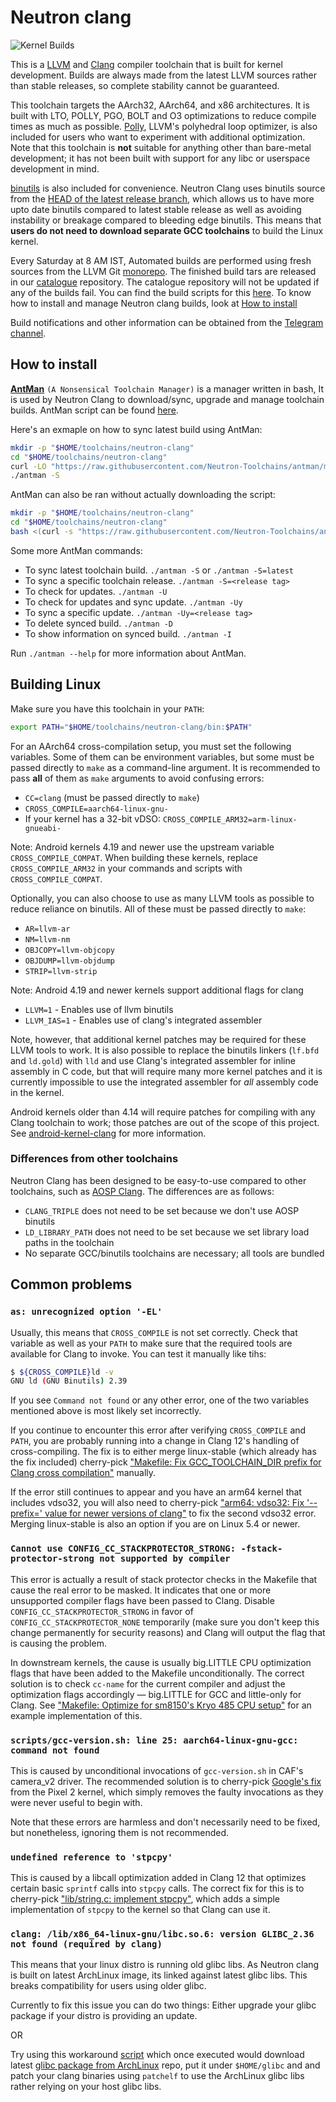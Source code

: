 # Neutron clang

![Kernel Builds](https://github.com/Neutron-Toolchains/linux-kernel-build-tester/actions/workflows/workflow.yml/badge.svg)

This is a [LLVM](https://llvm.org/) and [Clang](https://clang.llvm.org/) compiler toolchain that is built for kernel development. Builds are always made from the latest LLVM sources rather than stable releases, so complete stability cannot be guaranteed.

This toolchain targets the AArch32, AArch64, and x86 architectures. It is built with LTO, POLLY, PGO, BOLT and O3 optimizations to reduce compile times as much as possible. [Polly](https://polly.llvm.org/), LLVM's polyhedral loop optimizer, is also included for users who want to experiment with additional optimization. Note that this toolchain is **not** suitable for anything other than bare-metal development; it has not been built with support for any libc or userspace development in mind.

[binutils](https://www.gnu.org/software/binutils/) is also included for convenience. Neutron Clang uses binutils source from the [HEAD of the latest release branch](https://sourceware.org/git/?p=binutils-gdb.git;a=shortlog;h=refs/heads/binutils-2_39-branch), which allows us to have more upto date binutils compared to latest stable release as well as avoiding instability or breakage compared to bleeding edge binutils. This means that **users do not need to download separate GCC toolchains** to build the Linux kernel.

Every Saturday at 8 AM IST, Automated builds are performed using fresh sources from the LLVM Git [monorepo](https://github.com/llvm/llvm-project). The finished build tars are released in our [catalogue](https://github.com/Neutron-Toolchains/clang-build-catalogue) repository. The catalogue repository will not be updated if any of the builds fail. You can find the build scripts for this [here](https://github.com/Neutron-Toolchains/clang-build). To know how to install and manage Neutron clang builds, look at [How to install](#how-to-install)

Build notifications and other information can be obtained from the [Telegram channel](https://t.me/neutron_updates).

## How to install

**[AntMan](https://github.com/Neutron-Toolchains/antman.git)** `(A Nonsensical Toolchain Manager)` is a manager written in bash, It is used by Neutron Clang to download/sync, upgrade and manage toolchain builds. AntMan script can be found [here](https://github.com/Neutron-Toolchains/antman/blob/main/antman).

Here's an exmaple on how to sync latest build using AntMan:
```bash
mkdir -p "$HOME/toolchains/neutron-clang"
cd "$HOME/toolchains/neutron-clang"
curl -LO "https://raw.githubusercontent.com/Neutron-Toolchains/antman/main/antman"
./antman -S
```

AntMan can also be ran without actually downloading the script:
```bash
mkdir -p "$HOME/toolchains/neutron-clang"
cd "$HOME/toolchains/neutron-clang"
bash <(curl -s "https://raw.githubusercontent.com/Neutron-Toolchains/antman/main/antman") -S
```

Some more AntMan commands:
- To sync latest toolchain build. `./antman -S` or `./antman -S=latest`
- To sync a specific toolchain release. `./antman -S=<release tag>`
- To check for updates. `./antman -U`
- To check for updates and sync update. `./antman -Uy`
- To sync a specific update. `./antman -Uy=<release tag>`
- To delete synced build. `./antman -D`
- To show information on synced build. `./antman -I`

Run `./antman --help` for more information about AntMan.

## Building Linux

Make sure you have this toolchain in your `PATH`:

```bash
export PATH="$HOME/toolchains/neutron-clang/bin:$PATH"
```

For an AArch64 cross-compilation setup, you must set the following variables. Some of them can be environment variables, but some must be passed directly to `make` as a command-line argument. It is recommended to pass **all** of them as `make` arguments to avoid confusing errors:

- `CC=clang` (must be passed directly to `make`)
- `CROSS_COMPILE=aarch64-linux-gnu-`
- If your kernel has a 32-bit vDSO: `CROSS_COMPILE_ARM32=arm-linux-gnueabi-`

Note: Android kernels 4.19 and newer use the upstream variable `CROSS_COMPILE_COMPAT`. When building these kernels, replace `CROSS_COMPILE_ARM32` in your commands and scripts with `CROSS_COMPILE_COMPAT`.

Optionally, you can also choose to use as many LLVM tools as possible to reduce reliance on binutils. All of these must be passed directly to `make`:

- `AR=llvm-ar`
- `NM=llvm-nm`
- `OBJCOPY=llvm-objcopy`
- `OBJDUMP=llvm-objdump`
- `STRIP=llvm-strip`

Note: Android 4.19 and newer kernels support additional flags for clang
- `LLVM=1`     - Enables use of llvm binutils
- `LLVM_IAS=1` - Enables use of clang's integrated assembler

Note, however, that additional kernel patches may be required for these LLVM tools to work. It is also possible to replace the binutils linkers (`lf.bfd` and `ld.gold`) with `lld` and use Clang's integrated assembler for inline assembly in C code, but that will require many more kernel patches and it is currently impossible to use the integrated assembler for *all* assembly code in the kernel.

Android kernels older than 4.14 will require patches for compiling with any Clang toolchain to work; those patches are out of the scope of this project. See [android-kernel-clang](https://github.com/nathanchance/android-kernel-clang) for more information.

### Differences from other toolchains

Neutron Clang has been designed to be easy-to-use compared to other toolchains, such as [AOSP Clang](https://android.googlesource.com/platform/prebuilts/clang/host/linux-x86/). The differences are as follows:

- `CLANG_TRIPLE` does not need to be set because we don't use AOSP binutils
- `LD_LIBRARY_PATH` does not need to be set because we set library load paths in the toolchain
- No separate GCC/binutils toolchains are necessary; all tools are bundled

## Common problems

### `as: unrecognized option '-EL'`

Usually, this means that `CROSS_COMPILE` is not set correctly. Check that variable as well as your `PATH` to make sure that the required tools are available for Clang to invoke. You can test it manually like tihs:

```bash
$ ${CROSS_COMPILE}ld -v
GNU ld (GNU Binutils) 2.39
```

If you see `Command not found` or any other error, one of the two variables mentioned above is most likely set incorrectly.

If you continue to encounter this error after verifying `CROSS_COMPILE` and `PATH`, you are probably running into a change in Clang 12's handling of cross-compiling. The fix is to either merge linux-stable (which already has the fix included) cherry-pick ["Makefile: Fix GCC_TOOLCHAIN_DIR prefix for Clang cross compilation"](https://github.com/kdrag0n/proton_zf6/commit/6e87fec9a3df5) manually.

If the error still continues to appear and you have an arm64 kernel that includes vdso32, you will also need to cherry-pick ["arm64: vdso32: Fix '--prefix=' value for newer versions of clang"](https://github.com/kdrag0n/proton_zf6/commit/68acd6966ac98) to fix the second vdso32 error. Merging linux-stable is also an option if you are on Linux 5.4 or newer.

### `Cannot use CONFIG_CC_STACKPROTECTOR_STRONG: -fstack-protector-strong not supported by compiler`

This error is actually a result of stack protector checks in the Makefile that cause the real error to be masked. It indicates that one or more unsupported compiler flags have been passed to Clang. Disable `CONFIG_CC_STACKPROTECTOR_STRONG` in favor of `CONFIG_CC_STACKPROTECTOR_NONE` temporarily (make sure you don't keep this change permanently for security reasons) and Clang will output the flag that is causing the problem.

In downstream kernels, the cause is usually big.LITTLE CPU optimization flags that have been added to the Makefile unconditionally. The correct solution is to check `cc-name` for the current compiler and adjust the optimization flags accordingly — big.LITTLE for GCC and little-only for Clang. See ["Makefile: Optimize for sm8150's Kryo 485 CPU setup"](https://github.com/kdrag0n/proton_zf6/commit/f45e4ffbecd1c059aa49d8a119b50ee84d7f9d0f) for an example implementation of this.

### `scripts/gcc-version.sh: line 25: aarch64-linux-gnu-gcc: command not found`

This is caused by unconditional invocations of `gcc-version.sh` in CAF's camera_v2 driver. The recommended solution is to cherry-pick [Google's fix](https://android.googlesource.com/kernel/msm/+/9b3a54e388fae0fcc5ea64a4c612936baae44fce) from the Pixel 2 kernel, which simply removes the faulty invocations as they were never useful to begin with.

Note that these errors are harmless and don't necessarily need to be fixed, but nonetheless, ignoring them is not recommended.

### `undefined reference to 'stpcpy'`

This is caused by a libcall optimization added in Clang 12 that optimizes certain basic `sprintf` calls into `stpcpy` calls. The correct fix for this is to cherry-pick ["lib/string.c: implement stpcpy"](https://github.com/kdrag0n/proton_zf6/commit/cec73f0775526), which adds a simple implementation of `stpcpy` to the kernel so that Clang can use it.

### `clang: /lib/x86_64-linux-gnu/libc.so.6: version GLIBC_2.36 not found (required by clang)`

This means that your linux distro is running old glibc libs. As Neutron clang is built on latest ArchLinux image, its linked against latest glibc libs. This breaks compatibility for users using older glibc.

Currently to fix this issue you can do two things:
Either upgrade your glibc package if your distro is providing an update.

OR

Try using this workaround [script](https://gist.github.com/dakkshesh07/240736992abf0ea6f0ee1d8acb57a400) which once executed would download latest [glibc package from ArchLinux](https://archlinux.org/packages/core/x86_64/glibc) repo, put it under `$HOME/glibc` and and patch your clang binaries using `patchelf` to use the ArchLinux glibc libs rather relying on your host glibc libs.
